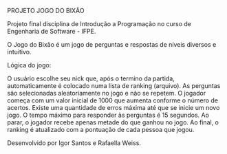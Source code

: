 PROJETO JOGO DO BIXÃO

Projeto final disciplina de Introdução a Programação no curso de Engenharia de Software - IFPE. 

O Jogo do Bixão é um jogo de perguntas e respostas de níveis diversos e intuitivo.


Lógica do jogo:

O usuário escolhe seu nick que, após o termino da partida, automaticamente é colocado numa lista de ranking (arquivo).
As perguntas são selecionadas aleatoriamente no jogo e não se repetem. 
O jogador começa com um valor inicial de 1000 que aumenta conforme o número de acertos. 
Existe uma quantidade de erros máxima até que se inicie um novo jogo. 
O tempo máximo para responder às perguntas é 15 segundos.
Ao parar, o jogador recebe apenas metade do que ganhou no jogo.
Ao final, o ranking é atualizado com a pontuação de cada pessoa que jogou.

Desenvolvido por Igor Santos e Rafaella Weiss.

